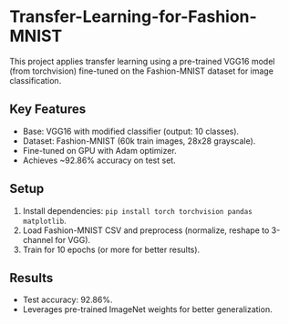 # Transfer-Learning-for-Fashion-MNIST

This project applies transfer learning using a pre-trained VGG16 model (from torchvision) fine-tuned on the Fashion-MNIST dataset for image classification.

## Key Features
- Base: VGG16 with modified classifier (output: 10 classes).
- Dataset: Fashion-MNIST (60k train images, 28x28 grayscale).
- Fine-tuned on GPU with Adam optimizer.
- Achieves ~92.86% accuracy on test set.

## Setup
1. Install dependencies: `pip install torch torchvision pandas matplotlib`.
2. Load Fashion-MNIST CSV and preprocess (normalize, reshape to 3-channel for VGG).
3. Train for 10 epochs (or more for better results).

## Results
- Test accuracy: 92.86%.
- Leverages pre-trained ImageNet weights for better generalization.
